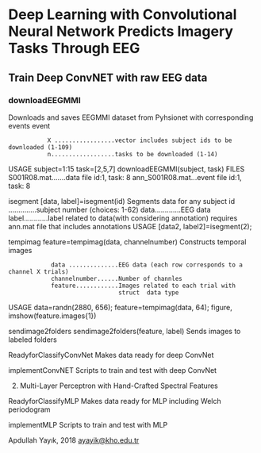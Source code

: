 # Deep  Learning with Convolutional Neural Network Predicts Imagery Tasks Through EEG

## Train Deep ConvNET with raw EEG data
	
### downloadEEGMMI
Downloads and saves EEGMMI dataset  from Pyhsionet with corresponding events event

               X .................vector includes subject ids to be downloaded (1-109)
               n..................tasks to be downloaded (1-14)

USAGE
                   subject=1:15
		 task=[2,5,7]
                   downloadEEGMMI(subject, task)
FILES
		 S001R08.mat.......data file id:1, task: 8
	         ann_S001R08.mat...event file id:1, task: 8

isegment
[data, label]=isegment(id)
	    Segments data for any subject
                id ..............subject number (choices: 1-62)
                data.............EEG data
                label............label related to data(with considering
                                 annotation)
                requires ann.mat file that includes annotations 
USAGE
                [data2, label2]=isegment(2);


tempimag
feature=tempimag(data, channelnumber)
	Constructs temporal images 

                data ..............EEG data (each row corresponds to a channel X trials)
                channelnumber......Number of channles 
                feature............Images related to each trial with
                                   struct  data type
USAGE
                data=randn(2880, 656);
                feature=tempimag(data, 64);
                figure, imshow(feature.images{1})

sendimage2folders
sendimage2folders(feature, label)
	Sends images to labeled folders

ReadyforClassifyConvNet
	Makes data ready for deep ConvNet

implementConvNET
	Scripts to train and test with deep ConvNet

2. Multi-Layer Perceptron with Hand-Crafted Spectral Features

ReadyforClassifyMLP
	Makes data ready for MLP including Welch periodogram

implementMLP
	Scripts to train and test with MLP


Apdullah Yayık, 2018
ayayik@kho.edu.tr





